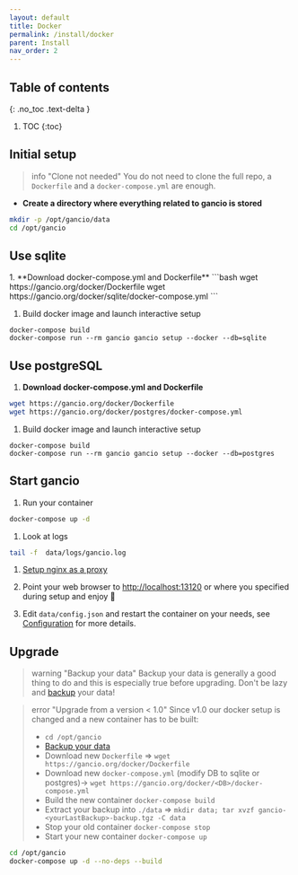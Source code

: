 ```yaml
---
layout: default
title: Docker
permalink: /install/docker
parent: Install
nav_order: 2
---
```

## Table of contents
{: .no_toc .text-delta }

1. TOC
{:toc}

## Initial setup

> info "Clone not needed"
> You do not need to clone the full repo, a `Dockerfile` and a `docker-compose.yml` are enough.

- __Create a directory where everything related to gancio is stored__
```bash
mkdir -p /opt/gancio/data
cd /opt/gancio
```

## Use sqlite
<div class='code-example bg-grey-lt-100' markdown="1">
1. **Download docker-compose.yml and Dockerfile**
```bash
wget https://gancio.org/docker/Dockerfile
wget https://gancio.org/docker/sqlite/docker-compose.yml
```


1. Build docker image and launch interactive setup
```
docker-compose build
docker-compose run --rm gancio gancio setup --docker --db=sqlite
```
</div>

## Use postgreSQL
<div class='code-example bg-grey-lt-100' markdown="1">

1. **Download docker-compose.yml and Dockerfile**
```bash
wget https://gancio.org/docker/Dockerfile
wget https://gancio.org/docker/postgres/docker-compose.yml
```

1. Build docker image and launch interactive setup
```
docker-compose build
docker-compose run --rm gancio gancio setup --docker --db=postgres
```
</div>


## Start gancio

1. Run your container
```bash
docker-compose up -d
```

1. Look at logs
```bash
tail -f  data/logs/gancio.log
```

1. [Setup nginx as a proxy](/install/nginx)

1. Point your web browser to [http://localhost:13120](http://localhost:13120) or where you specified during setup and enjoy :tada:

1. Edit `data/config.json` and restart the container on your needs, see [Configuration](/config) for more details.

## Upgrade

> warning "Backup your data"
> Backup your data is generally a good thing to do and this is especially true before upgrading.
> Don't be lazy and [backup](/backup) your data!


> error "Upgrade from a version < 1.0"
> Since v1.0 our docker setup is changed and a new container has to be built:
>
> - `cd /opt/gancio`
> - [Backup your data](/backup)
> - Download new `Dockerfile` => `wget https://gancio.org/docker/Dockerfile`
> - Download new `docker-compose.yml`  (modify DB to sqlite or postgres)-> `wget https://gancio.org/docker/<DB>/docker-compose.yml`
> - Build the new container `docker-compose build`
> - Extract your backup into `./data` => `mkdir data; tar xvzf gancio-<yourLastBackup>-backup.tgz -C data`
> - Stop your old container `docker-compose stop`
> - Start your new container `docker-compose up`


```bash
cd /opt/gancio
docker-compose up -d --no-deps --build
```